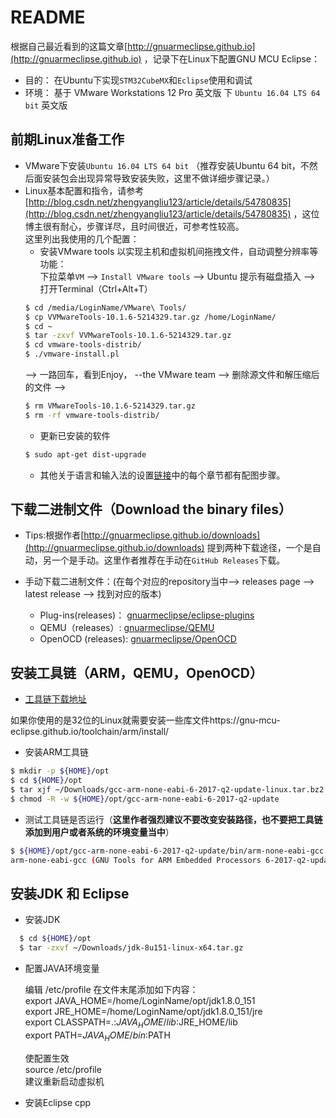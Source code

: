 # README

  根据自己最近看到的这篇文章[http://gnuarmeclipse.github.io](http://gnuarmeclipse.github.io) ，记录下在Linux下配置GNU MCU Eclipse：<br>
  
  * 目的： 在Ubuntu下实现`STM32CubeMX`和`Eclipse`使用和调试
  * 环境： 基于 VMware Workstations 12 Pro 英文版 下 `Ubuntu 16.04 LTS 64 bit` 英文版
  
## 前期Linux准备工作
  * VMware下安装`Ubuntu 16.04 LTS 64 bit` （推荐安装Ubuntu 64 bit，不然后面安装包会出现异常导致安装失败，这里不做详细步骤记录。）
  * Linux基本配置和指令，请参考[http://blog.csdn.net/zhengyangliu123/article/details/54780835](http://blog.csdn.net/zhengyangliu123/article/details/54780835) ，这位博主很有耐心，步骤详尽，且时间很近，可参考性较高。<br>
  这里列出我使用的几个配置：<br>
    * 安装VMware tools 以实现主机和虚拟机间拖拽文件，自动调整分辨率等功能：<br>
    下拉菜单`VM` --> `Install VMware tools` --> Ubuntu 提示有磁盘插入 --> 打开Terminal（Ctrl+Alt+T）
    ```Bash
    $ cd /media/LoginName/VMware\ Tools/
    $ cp VVMwareTools-10.1.6-5214329.tar.gz /home/LoginName/
    $ cd ~
    $ tar -zxvf VVMwareTools-10.1.6-5214329.tar.gz
    $ cd vmware-tools-distrib/
    $ ./vmware-install.pl
    ```
    --> 一路回车，看到Enjoy， --the VMware team --> 删除源文件和解压缩后的文件 -->
    ```Bash
    $ rm VMwareTools-10.1.6-5214329.tar.gz
    $ rm -rf vmware-tools-distrib/
    ```
    * 更新已安装的软件
    ```Bash
    $ sudo apt-get dist-upgrade
    ```
    * 其他关于语言和输入法的设置[链接](http://blog.csdn.net/zhengyangliu123/article/details/54780835)中的每个章节都有配图步骤。
    
## 下载二进制文件（Download the binary files）

* Tips:根据作者[http://gnuarmeclipse.github.io/downloads](http://gnuarmeclipse.github.io/downloads) 提到两种下载途径，一个是自动，另一个是手动。这里作者推荐在手动在`GitHub Releases`下载。

* 手动下载二进制文件：(在每个对应的repository当中--> releases page --> latest release --> 找到对应的版本)<br>
    * Plug-ins(releases)： [gnuarmeclipse/eclipse-plugins](https://github.com/gnu-mcu-eclipse/eclipse-plugins)
    * QEMU（releases）: [gnuarmeclipse/QEMU](https://github.com/gnu-mcu-eclipse/qemu)
    * OpenOCD (releases): [gnuarmeclipse/OpenOCD](https://github.com/gnu-mcu-eclipse/openocd)
    
## 安装工具链（ARM，QEMU，OpenOCD）
  * [工具链下载地址](https://developer.arm.com/open-source/gnu-toolchain/gnu-rm/downloads)
   
   如果你使用的是32位的Linux就需要安装一些库文件https://gnu-mcu-eclipse.github.io/toolchain/arm/install/
   
  * 安装ARM工具链
   ```Bash
   $ mkdir -p ${HOME}/opt
   $ cd ${HOME}/opt
   $ tar xjf ~/Downloads/gcc-arm-none-eabi-6-2017-q2-update-linux.tar.bz2
   $ chmod -R -w ${HOME}/opt/gcc-arm-none-eabi-6-2017-q2-update
   ```
  * 测试工具链是否运行（**这里作者强烈建议不要改变安装路径，也不要把工具链添加到用户或者系统的环境变量当中**）

   ```Bash
   $ ${HOME}/opt/gcc-arm-none-eabi-6-2017-q2-update/bin/arm-none-eabi-gcc --version
   arm-none-eabi-gcc (GNU Tools for ARM Embedded Processors 6-2017-q2-update) 6.3.1 20170620 (release) [ARM/embedded-6-branch     revision 249437]
   ```

## 安装JDK 和 Eclipse 

* 安装JDK 
```Bash
  $ cd ${HOME}/opt
  $ tar -zxvf ~/Downloads/jdk-8u151-linux-x64.tar.gz
```
* 配置JAVA环境变量

  编辑 /etc/profile
  在文件末尾添加如下内容： <br>
      export JAVA_HOME=/home/LoginName/opt/jdk1.8.0_151 <br>
      export JRE_HOME=/home/LoginName/opt/jdk1.8.0_151/jre <br>
      export CLASSPATH=.:$JAVA_HOME/lib:$JRE_HOME/lib <br>
      export PATH=$JAVA_HOME/bin:$PATH <br>
      
  使配置生效 <br>
  source /etc/profile <br>
  建议重新启动虚拟机
  
 * 安装Eclipse cpp 

  
   
 
  
    
    
    
  


